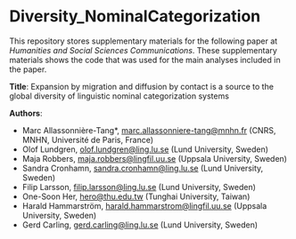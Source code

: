 # Diversity_NominalCategorization

This repository stores supplementary materials for the following paper at _Humanities and Social Sciences Communications_. These supplementary materials shows the code that was used for the main analyses included in the paper.

**Title**: Expansion by migration and diffusion by contact is a source to the global diversity of linguistic nominal categorization systems

**Authors**:

- Marc Allassonnière-Tang*, marc.allassonniere-tang@mnhn.fr (CNRS, MNHN, Université de Paris, France)
- Olof Lundgren, olof.lundgren@ling.lu.se (Lund University, Sweden)
- Maja Robbers, maja.robbers@lingfil.uu.se (Uppsala University, Sweden)
- Sandra Cronhamn, sandra.cronhamn@ling.lu.se (Lund University, Sweden)
- Filip Larsson, filip.larsson@ling.lu.se (Lund University, Sweden)
- One-Soon Her, hero@thu.edu.tw (Tunghai University, Taiwan)
- Harald Hammarström, harald.hammarstrom@lingfil.uu.se (Uppsala University, Sweden)
- Gerd Carling, gerd.carling@ling.lu.se (Lund University, Sweden)

